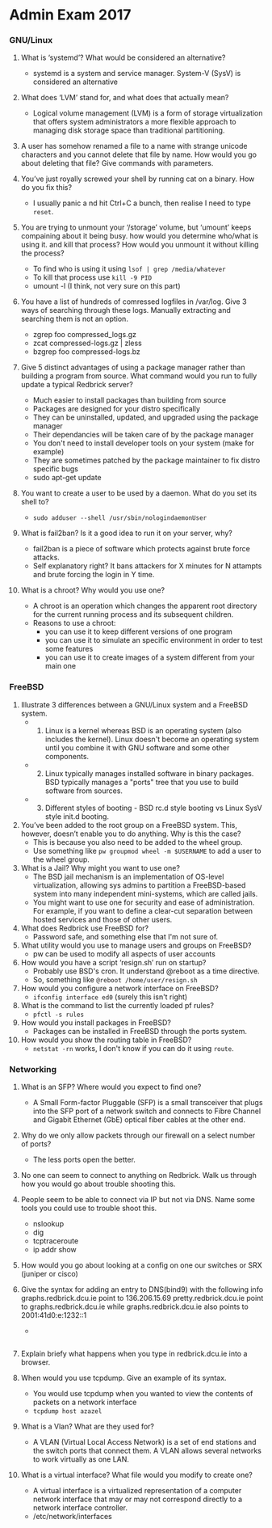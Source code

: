 # Admin Exam 2017

### GNU/Linux

1. What is ‘systemd’? What would be considered an alternative?
    -  systemd is a system and service manager. System-V (SysV) is considered an alternative

2. What does ‘LVM’ stand for, and what does that actually mean?
    - Logical volume management (LVM) is a form of storage virtualization that offers system administrators a more flexible approach to managing disk storage space than traditional partitioning. 

3. A user has somehow renamed a file to a name with strange unicode characters and you cannot delete that file by name. How would you go about deleting that file? Give commands with parameters.

4. You’ve just royally screwed your shell by running cat on a binary. How do you fix this?
    - I usually panic a nd hit Ctrl+C a bunch, then realise I need to type `reset`.

5. You are trying to unmount your ‘/storage’ volume, but ‘umount’ keeps compaining about it being busy. how would you determine who/what is using it. and kill that process? How would you unmount it without killing the process?
    - To find who is using it using `lsof | grep /media/whatever`
    - To kill that process use `kill -9 PID`
    -  umount -l (I think, not very sure on this part)

6. You have a list of hundreds of comressed logfiles in /var/log. Give 3 ways of searching through these logs. Manually extracting and searching them is not an option.
    - zgrep foo compressed_logs.gz
    - zcat compressed-logs.gz | zless
    - bzgrep foo compressed-logs.bz

7. Give 5 distinct advantages of using a package manager rather than building a program from source. What command would you run to fully update a typical Redbrick server?
    - Much easier to install packages than building from source
    - Packages are designed for your distro specifically
    - They can be uninstalled, updated, and upgraded using the package manager
    - Their dependancies will be taken care of by the package manager
    - You don't need to install developer tools on your system (make for example)
    - They are sometimes patched by the package maintainer to fix distro specific bugs
    - sudo apt-get update

8. You want to create a user to be used by a daemon. What do you set its shell to?
    - `sudo adduser --shell /usr/sbin/nologindaemonUser`

9. What is fail2ban? Is it a good idea to run it on your server, why?
    - fail2ban is a piece of software which protects against brute force attacks.
    - Self explanatory right? It bans attackers for X minutes for N attampts and brute forcing the login in Y time.

10. What is a chroot? Why would you use one?
    - A chroot is an operation which changes the apparent root directory for the current running process and its subsequent children.
    - Reasons to use a chroot:
        - you can use it to keep different versions of one program
        - you can use it to simulate an specific environment in order to test some features
        - you can use it to create images of a system different from your main one

### FreeBSD

1. Illustrate 3 differences between a GNU/Linux system and a FreeBSD system.
    - 1. Linux is a kernel whereas BSD is an operating system (also includes the kernel). Linux doesn't become an operating system until you combine it with GNU software and some other components.
    - 2. Linux typically manages installed software in binary packages. BSD typically manages a "ports" tree that you use to build software from sources.
    - 3. Different styles of booting - BSD rc.d style booting vs Linux SysV style init.d booting.
2. You’ve been added to the root group on a FreeBSD system. This, however, doesn’t enable you to do anything. Why is this the case?
    - This is because you also need to be added to the wheel group.
    - Use something like `pw groupmod wheel -m $USERNAME` to add a user to the wheel group.
3. What is a Jail? Why might you want to use one?
    - The  BSD jail mechanism is an implementation of OS-level virtualization, allowing sys admins to partition a FreeBSD-based  system into many independent mini-systems, which are called jails. 
    - You might want to use one for security and ease of administration. For example, if you want to define a clear-cut separation between hosted services and those of other users.
4. What does Redbrick use FreeBSD for? 
    - Password safe, and something else that I'm not sure of.
5. What utility would you use to manage users and groups on FreeBSD? 
    - pw can be used to modify all aspects of user accounts
6. How would you have a script ‘resign.sh’ run on startup?
    - Probably use BSD's cron. It understand @reboot as a time directive.
    - So, something like `@reboot /home/user/resign.sh`
7. How would you configure a network interface on FreeBSD?
    - `ifconfig interface ed0` (surely this isn't right)
8. What is the command to list the currently loaded pf rules?
    - `pfctl -s rules`
9. How would you install packages in FreeBSD?
    - Packages can be installed in FreeBSD through the ports system.
10. How would you show the routing table in FreeBSD?
    - `netstat -rn` works, I don't know if you can do it using `route`.
   
### Networking
1. What is an SFP? Where would you expect to find one?
    - A Small Form-factor Pluggable (SFP) is a small transceiver that plugs into the SFP port of a network switch and connects to Fibre Channel and Gigabit Ethernet (GbE) optical fiber cables at the other end. 
2. Why do we only allow packets through our firewall on a select number of ports?
    - The less ports open the better.
    
3. No one can seem to connect to anything on Redbrick. Walk us through how you would go about trouble shooting this.

4. People seem to be able to connect via IP but not via DNS. Name some tools you could use to trouble shoot this.
    - nslookup
    - dig
    - tcptraceroute
    - ip addr show
5. How would you go about looking at a config on one our switches or SRX (juniper or cisco)

6. Give the syntax for adding an entry to DNS(bind9) with the following info graphs.redbrick.dcu.ie point to 136.206.15.69 pretty.redbrick.dcu.ie point to graphs.redbrick.dcu.ie while graphs.redbrick.dcu.ie also points to 2001:41d0:e:1232::1
    - ```

    
      ```
7. Explain briefy what happens when you type in redbrick.dcu.ie into a browser.

8. When would you use tcpdump. Give an example of its syntax.
    - You would use tcpdump when you wanted to view the contents of packets on a network interface
    - `tcpdump host azazel`
9. What is a Vlan? What are they used for?
    - A VLAN (Virtual Local Access Network) is a set of end stations and the switch ports that connect them. A VLAN allows several networks to work virtually as one LAN.
10. What is a virtual interface? What file would you modify to create one?
    - A virtual interface is a virtualized representation of a computer network interface that may or may not correspond directly to a network interface controller.
    - /etc/network/interfaces 
